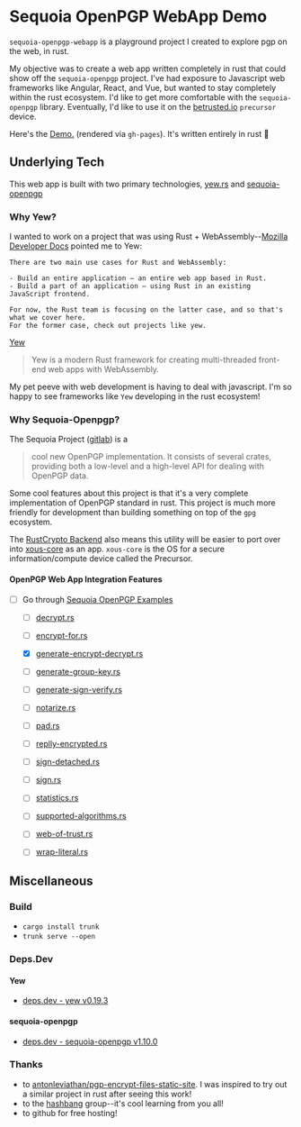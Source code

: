 # Sequoia OpenPGP WebApp Demo

`sequoia-openpgp-webapp` is a playground project I created to explore pgp on the web, in rust.

My objective was to create a web app written completely in rust that could show off the `sequoia-openpgp` project.
I've had exposure to Javascript web frameworks like Angular, React, and Vue, but wanted to stay completely within the rust ecosystem.
I'd like to get more comfortable with the `sequoia-openpgp` library. Eventually, I'd like to use it on the [betrusted.io](https://betrusted.io) `precursor` device.

Here's the [Demo.](https://jnaulty.github.io/sequoia-openpgp-webapp/) (rendered via `gh-pages`). It's written entirely in rust :crab: 

## Underlying Tech

This web app is built with two primary technologies, [yew.rs](https://yew.rs) and [sequoia-openpgp](https://sequoia-pgp.org/)

### Why Yew?

I wanted to work on a project that was using Rust + WebAssembly--[Mozilla Developer Docs](https://developer.mozilla.org/en-US/docs/WebAssembly/Rust_to_wasm#rust_and_webassembly_use_cases) pointed me to Yew:

```
There are two main use cases for Rust and WebAssembly:

- Build an entire application — an entire web app based in Rust.
- Build a part of an application — using Rust in an existing JavaScript frontend.

For now, the Rust team is focusing on the latter case, and so that's what we cover here. 
For the former case, check out projects like yew.
```

[Yew](https://github.com/yewstack/yew) 
> Yew is a modern Rust framework for creating multi-threaded front-end web apps with WebAssembly.

My pet peeve with web development is having to deal with javascript. I'm so happy to see frameworks like `Yew` developing in the rust ecosystem!

### Why Sequoia-Openpgp?

The Sequoia Project ([gitlab](https://gitlab.com/sequoia-pgp/sequoia)) is a 
> cool new OpenPGP implementation.  It consists of several crates, providing both a low-level and a high-level API for dealing with OpenPGP data.

Some cool features about this project is that it's a very complete implementation of OpenPGP standard in rust. This project is much more friendly for development than building something on top of the `gpg` ecosystem.

The [RustCrypto Backend](https://gitlab.com/sequoia-pgp/sequoia/-/tree/main/openpgp#crypto-backends) also means this utility will be easier to port over into [xous-core](https://github.com/betrusted-io/xous-core) as an app. `xous-core` is the OS for a secure information/compute device called the Precursor.

#### OpenPGP Web App Integration Features

- [ ] Go through [Sequoia OpenPGP Examples](https://gitlab.com/sequoia-pgp/sequoia/-/tree/main/openpgp/examples)
    - [ ] [decrypt.rs](https://gitlab.com/sequoia-pgp/sequoia/-/blob/main/openpgp/examples/decrypt-with.rs)
    - [ ] [encrypt-for.rs](https://gitlab.com/sequoia-pgp/sequoia/-/blob/main/openpgp/examples/encrypt-for.rs)
    - [x] [generate-encrypt-decrypt.rs](https://gitlab.com/sequoia-pgp/sequoia/-/blob/main/openpgp/examples/generate-encrypt-decrypt.rs)
    - [ ] [generate-group-key.rs](https://gitlab.com/sequoia-pgp/sequoia/-/blob/main/openpgp/examples/generate-group-key.rs)
    - [ ] [generate-sign-verify.rs](https://gitlab.com/sequoia-pgp/sequoia/-/blob/main/openpgp/examples/generate-sign-verify.rs)
    - [ ] [notarize.rs](https://gitlab.com/sequoia-pgp/sequoia/-/blob/main/openpgp/examples/notarize.rs)
    - [ ] [pad.rs](https://gitlab.com/sequoia-pgp/sequoia/-/blob/main/openpgp/examples/pad.rs)
    - [ ] [replly-encrypted.rs](https://gitlab.com/sequoia-pgp/sequoia/-/blob/main/openpgp/examples/reply-encrypted.rs)
    - [ ] [sign-detached.rs](https://gitlab.com/sequoia-pgp/sequoia/-/blob/main/openpgp/examples/sign-detached.rs)
    - [ ] [sign.rs](https://gitlab.com/sequoia-pgp/sequoia/-/blob/main/openpgp/examples/sign.rs)
    - [ ] [statistics.rs](https://gitlab.com/sequoia-pgp/sequoia/-/blob/main/openpgp/examples/statistics.rs)
    - [ ] [supported-algorithms.rs](https://gitlab.com/sequoia-pgp/sequoia/-/blob/main/openpgp/examples/supported-algorithms.rs)
    - [ ] [web-of-trust.rs](https://gitlab.com/sequoia-pgp/sequoia/-/blob/main/openpgp/examples/web-of-trust.rs)
    - [ ] [wrap-literal.rs](https://gitlab.com/sequoia-pgp/sequoia/-/blob/main/openpgp/examples/wrap-literal.rs)


## Miscellaneous

### Build

- `cargo install trunk`
- `trunk serve --open`

### Deps.Dev

#### Yew

- [deps.dev - yew v0.19.3](https://deps.dev/cargo/yew/0.19.3)

#### sequoia-openpgp

- [deps.dev - sequoia-openpgp v1.10.0](https://deps.dev/cargo/sequoia_openpgp)


### Thanks

- to [antonleviathan/pgp-encrypt-files-static-site](https://github.com/antonleviathan/pgp-encrypt-files-static-site). I was inspired to try out a similar project in rust after seeing this work!
- to the [hashbang](https://hashbang.sh) group--it's cool learning from you all!
- to github for free hosting!
